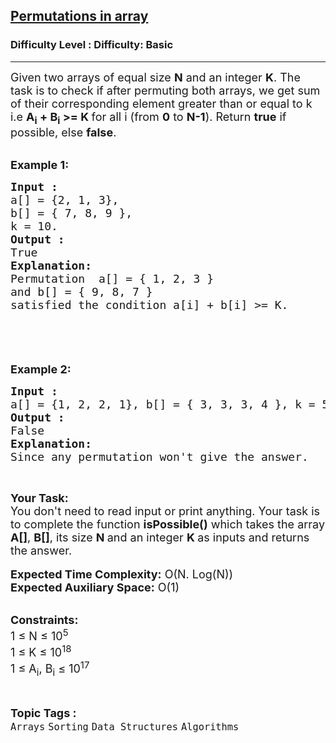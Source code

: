 <h2><a href="https://www.geeksforgeeks.org/problems/permutations-in-array1747/1?page=1&category=Sorting&difficulty=Basic&sortBy=">Permutations in array</a></h2><h3>Difficulty Level : Difficulty: Basic</h3><hr><div class="problems_problem_content__Xm_eO"><p><span style="font-size:18px">Given two arrays of equal size <strong>N</strong> and an integer <strong>K</strong>. The task is to check if after permuting both arrays, we get sum of their corresponding element greater than or equal to k i.e <strong>A<sub>i</sub> + B<sub>i</sub> &gt;= K </strong>for all i (from <strong>0</strong> to <strong>N-1</strong>). Return <strong>true</strong> if possible, else <strong>false</strong>.</span><br>
&nbsp;</p>

<p><span style="font-size:18px"><strong>Example 1:</strong></span></p>

<pre><span style="font-size:18px"><strong>Input : 
</strong>a[] = {2, 1, 3}, 
b[] = { 7, 8, 9 }, 
k = 10. 
<strong>Output : 
</strong>True
<strong>Explanation:</strong>
Permutation  a[] = { 1, 2, 3 } 
and b[] = { 9, 8, 7 } 
satisfied the condition a[i] + b[i] &gt;= K.

</span>
</pre>

<p>&nbsp;</p>

<p><strong><span style="font-size:18px">Example 2:</span></strong></p>

<pre><span style="font-size:18px"><strong>Input : </strong>
a[] = {1, 2, 2, 1}, b[] = { 3, 3, 3, 4 }, k = 5.
<strong>Output : </strong>
False</span>
<span style="font-size:18px"><strong>Explanation:</strong></span>
<span style="font-size:18px">Since any permutation won't give the answer.</span></pre>

<p>&nbsp;</p>

<p><span style="font-size:18px"><strong>Your Task:&nbsp;&nbsp;</strong><br>
You don't need to read input or print anything. Your task is to complete the function&nbsp;<strong>isPossible()</strong>&nbsp;which takes the array <strong>A[]</strong>, <strong>B[]</strong>, its size <strong>N </strong>and an integer <strong>K </strong>as inputs and returns the answer.</span><br>
<br>
<span style="font-size:18px"><strong>Expected Time Complexity:</strong> O(N. Log(N))<br>
<strong>Expected Auxiliary Space:</strong> O(1)</span><br>
&nbsp;</p>

<p><span style="font-size:18px"><strong>Constraints:</strong><br>
1 ≤ N ≤ 10<sup>5</sup></span><br>
<span style="font-size:18px">1&nbsp;≤ K ≤ 10<sup>18 </sup><br>
1&nbsp;≤ A<sub>i</sub>, B<sub>i</sub>&nbsp;≤ 10<sup>17</sup></span></p>
</div><br><p><span style=font-size:18px><strong>Topic Tags : </strong><br><code>Arrays</code>&nbsp;<code>Sorting</code>&nbsp;<code>Data Structures</code>&nbsp;<code>Algorithms</code>&nbsp;